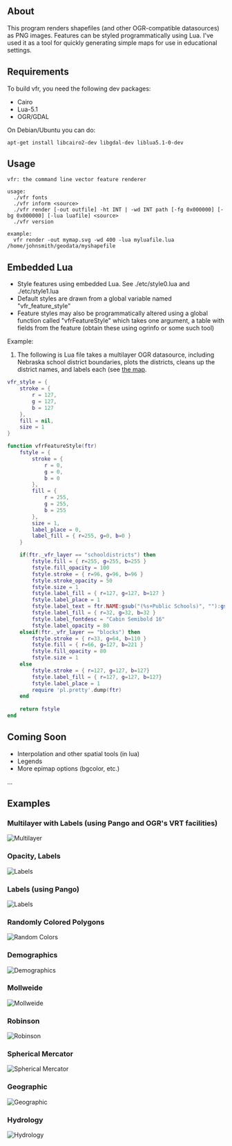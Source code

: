 ## About
This program renders shapefiles (and other OGR-compatible datasources) as PNG images. Features
can be styled programmatically using Lua. I've used it as a tool for quickly generating simple 
maps for use in educational settings.

## Requirements
To build vfr, you need the following dev packages:
- Cairo
- Lua-5.1
- OGR/GDAL

On Debian/Ubuntu you can do:

    apt-get install libcairo2-dev libgdal-dev liblua5.1-0-dev

## Usage
    vfr: the command line vector feature renderer

    usage:
      ./vfr fonts
      ./vfr inform <source>
      ./vfr render [-out outfile] -ht INT | -wd INT path [-fg 0x000000] [-bg 0x000000] [-lua luafile] <source>
      ./vfr version

    example:
      vfr render -out mymap.svg -wd 400 -lua myluafile.lua /home/johnsmith/geodata/myshapefile

## Embedded Lua

- Style features using embedded Lua. See ./etc/style0.lua  and ./etc/style1.lua
- Default styles are drawn from a global variable named "vfr_feature_style"
- Feature styles may also be programmatically altered using a global function called "vfrFeatureStyle" which takes one argument, a table with fields from the feature (obtain these using ogrinfo or some such tool)

Example:

1. The following is Lua file takes a multilayer OGR datasource, including Nebraska school district boundaries, plots the districts, cleans up the district names, and labels each (see [the map](https://raw.github.com/runderwood/vfr/master/out/nesd.png).
```lua
vfr_style = {
    stroke = {
        r = 127,
        g = 127,
        b = 127
    },
    fill = nil,
    size = 1
}

function vfrFeatureStyle(ftr)
    fstyle = {
        stroke = {
            r = 0,
            g = 0,
            b = 0
        },
        fill = {
            r = 255,
            g = 255,
            b = 255 
        },
        size = 1,
        label_place = 0,
        label_fill = { r=255, g=0, b=0 }
    }

    if(ftr._vfr_layer == "schooldistricts") then
        fstyle.fill = { r=255, g=255, b=255 }
        fstyle.fill_opacity = 100
        fstyle.stroke = { r=96, g=96, b=96 }
        fstyle.stroke_opacity = 50
        fstyle.size = 1
        fstyle.label_fill = { r=127, g=127, b=127 }
        fstyle.label_place = 1
        fstyle.label_text = ftr.NAME:gsub("(%s+Public Schools)", ""):gsub("(%s+Community Schools)", ""):gsub("(%s+Schools)", "")
        fstyle.label_fill = { r=32, g=32, b=32 }
        fstyle.label_fontdesc = "Cabin Semibold 16"
        fstyle.label_opacity = 80
    elseif(ftr._vfr_layer == "blocks") then
        fstyle.stroke = { r=33, g=64, b=110 }
        fstyle.fill = { r=66, g=127, b=221 }
        fstyle.fill_opacity = 80
        fstyle.size = 1
    else
        fstyle.stroke = { r=127, g=127, b=127}
        fstyle.label_fill = { r=127, g=127, b=127}
        fstyle.label_place = 1
        require 'pl.pretty'.dump(ftr)
    end
    
    return fstyle
end
```

## Coming Soon
- Interpolation and other spatial tools (in lua)
- Legends
- More epimap options (bgcolor, etc.)

...

## Examples

### Multilayer with Labels (using Pango and OGR's VRT facilities)
![Multilayer](https://raw.github.com/runderwood/vfr/master/out/neco-sch.png)

### Opacity, Labels

![Labels](https://raw.github.com/runderwood/vfr/master/out/nesd.png)

### Labels (using Pango)
![Labels](https://raw.github.com/runderwood/vfr/master/out/txcopop.png)

### Randomly Colored Polygons
![Random Colors](https://raw.github.com/runderwood/vfr/master/out/tx_co_rand.png)

### Demographics
![Demographics](https://raw.github.com/runderwood/vfr/master/out/tx_co_decline1930.png)

### Mollweide
![Mollweide](https://raw.github.com/runderwood/vfr/master/out/moll.png)

### Robinson
![Robinson](https://raw.github.com/runderwood/vfr/master/out/robinson.png)

### Spherical Mercator
![Spherical Mercator](https://raw.github.com/runderwood/vfr/master/out/sphmerc.png)

### Geographic
![Geographic](https://raw.github.com/runderwood/vfr/master/out/vfr_out.png)

### Hydrology
![Hydrology](https://raw.github.com/runderwood/vfr/master/out/tx_res.png)


